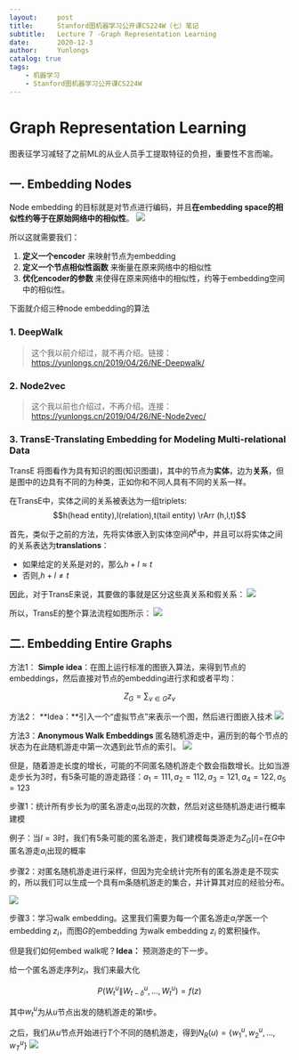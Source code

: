 ```yaml
---
layout:     post
title:      Stanford图机器学习公开课CS224W（七）笔记
subtitle:   Lecture 7 -Graph Representation Learning
date:       2020-12-3
author:     Yunlongs
catalog: true
tags:
    - 机器学习
    - Stanford图机器学习公开课CS224W
---
```


# Graph Representation Learning
图表征学习减轻了之前ML的从业人员手工提取特征的负担，重要性不言而喻。

## 一. Embedding Nodes
Node embedding 的目标就是对节点进行编码，并且**在embedding space的相似性约等于在原始网络中的相似性**。
![](https://yunlongs-1253041399.cos.ap-chengdu.myqcloud.com/image/Similary_Detection/216.png)

所以这就需要我们：
1. **定义一个encoder** 来映射节点为embedding
2. **定义一个节点相似性函数** 来衡量在原来网络中的相似性
3. **优化encoder的参数** 来使得在原来网络中的相似性，约等于embedding空间中的相似性。

下面就介绍三种node embedding的算法

### 1. DeepWalk

>这个我以前介绍过，就不再介绍。链接：https://yunlongs.cn/2019/04/26/NE-Deepwalk/

### 2. Node2vec

>这个我以前也介绍过，不再介绍。连接：https://yunlongs.cn/2019/04/26/NE-Node2vec/

### 3. TransE-Translating Embedding for Modeling Multi-relational Data
TransE 将图看作为具有知识的图(知识图谱)，其中的节点为**实体**，边为**关系**，但是图中的边具有不同的为种类，正如你和不同人具有不同的关系一样。

在TransE中，实体之间的关系被表达为一组triplets:
$$h(head entity),l(relation),t(tail entity) \rArr (h,l,t)$$

首先，类似于之前的方法，先将实体嵌入到实体空间$R^{k}$中，并且可以将实体之间的关系表达为**translations**：
  
- 如果给定的关系是对的，那么$h + l \approx t$
- 否则,$h+l \neq t$

因此，对于TransE来说，其要做的事就是区分这些真关系和假关系：
![](https://yunlongs-1253041399.cos.ap-chengdu.myqcloud.com/image/Similary_Detection/217.png)

所以，TransE的整个算法流程如图所示：
![](https://yunlongs-1253041399.cos.ap-chengdu.myqcloud.com/image/Similary_Detection/218.png)

## 二. Embedding Entire Graphs
方法1：
**Simple idea**：在图上运行标准的图嵌入算法，来得到节点的embeddings，然后直接对节点的embedding进行求和或者平均：

$$Z_G=\sum _{v\in G}z_v$$

方法2：
**Idea：**引入一个“虚拟节点”来表示一个图，然后进行图嵌入技术
![](https://yunlongs-1253041399.cos.ap-chengdu.myqcloud.com/image/Similary_Detection/219.png)

方法3：**Anonymous Walk Embeddings**
匿名随机游走中，遍历到的每个节点的状态为在此随机游走中第一次遇到此节点的索引。
![](https://yunlongs-1253041399.cos.ap-chengdu.myqcloud.com/image/Similary_Detection/220.png)

但是，随着游走长度的增长，可能的不同匿名随机游走个数会指数增长。比如当游走步长为3时，有5条可能的游走路径：$a_1=111,a_2=112,a_3=121,a_4=122,a_5=123$

步骤1：统计所有步长为$l$的匿名游走$a_i$出现的次数，然后对这些随机游走进行概率建模

例子：当$l=3$时，我们有5条可能的匿名游走，我们建模每类游走为$Z_G[i]=$在$G$中匿名游走$a_i$出现的概率

步骤2：对匿名随机游走进行采样，但因为完全统计完所有的匿名游走是不现实的，所以我们可以生成一个具有m条随机游走的集合，并计算其对应的经验分布。

![](https://yunlongs-1253041399.cos.ap-chengdu.myqcloud.com/image/Similary_Detection/221.png)

步骤3：学习walk embedding。这里我们需要为每一个匿名游走$a_i$学医一个embedding $z_i$，而图$G$的embedding 为walk embedding $z_i$ 的累积操作。

但是我们如何embed walk呢？**Idea：** 预测游走的下一步。

给一个匿名游走序列$z_i$，我们来最大化

$$P(W_t^u \| W_{t - \delta}^u,...,W_t^u) = f(z)$$

其中$w_t^u$为从$u$节点出发的随机游走的第t步。

之后，我们从$u$节点开始进行$T$个不同的随机游走，得到$N_R(u) = \lbrace w_1^u,w_2^u,...,w_T^u \rbrace$
![](https://yunlongs-1253041399.cos.ap-chengdu.myqcloud.com/image/Similary_Detection/222.png)
